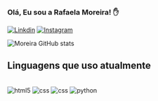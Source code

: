 ### Olá, Eu sou a Rafaela Moreira! ✋

[![Linkdin](https://img.shields.io/badge/LinkedIn-0077B5?style=for-the-badge&logo=linkedin&logoColor=white)](https://www.linkedin.com/in/rafaela-moreira-537372117/)
[![Instagram](https://img.shields.io/badge/Instagram-E4405F?style=for-the-badge&logo=instagram&logoColor=white)](https://www.instagram.com/rafam1993/?next=%2F)

![Moreira GitHub stats](https://github-readme-stats.vercel.app/api?username=RafaelaMoreira1912&show_icons=true&theme=cobalt)

## Linguagens que uso atualmente

<div style="display: inline_block"></br>
    <img align="center" alt="html5" src="https://img.shields.io/badge/HTML-239120?style=for-the-badge&logo=html5&logoColor=white" />
     <img align="center" alt="css" src="https://img.shields.io/badge/CSS-239120?&style=for-the-badge&logo=css3&logoColor=white"/>
     <img align="center" alt="css" src=https://img.shields.io/badge/JavaScript-F7DF1E?style=for-the-badge&logo=javascript&logoColor=black/>
     <img align="center" alt="python" src=https://img.shields.io/badge/Python-3776AB?style=for-the-badge&logo=python&logoColor=white
 />
</div>
